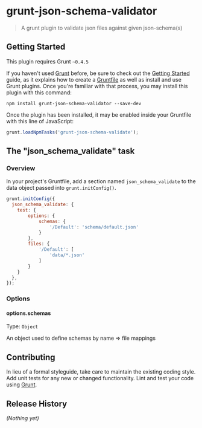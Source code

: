 # grunt-json-schema-validator

> A grunt plugin to validate json files against given json-schema(s)

## Getting Started
This plugin requires Grunt `~0.4.5`

If you haven't used [Grunt](http://gruntjs.com/) before, be sure to check out the [Getting Started](http://gruntjs.com/getting-started) guide, as it explains how to create a [Gruntfile](http://gruntjs.com/sample-gruntfile) as well as install and use Grunt plugins. Once you're familiar with that process, you may install this plugin with this command:

```shell
npm install grunt-json-schema-validator --save-dev
```

Once the plugin has been installed, it may be enabled inside your Gruntfile with this line of JavaScript:

```js
grunt.loadNpmTasks('grunt-json-schema-validate');
```

## The "json_schema_validate" task

### Overview
In your project's Gruntfile, add a section named `json_schema_validate` to the data object passed into `grunt.initConfig()`.

```js
grunt.initConfig({
  json_schema_validate: {
    test: {
        options: {
            schemas: {
                '/Default': 'schema/default.json'
            }
        },
        files: {
            '/Default': [
                'data/*.json'
            ]
        }
    }
  },
});
```

### Options

#### options.schemas
Type: `Object`

An object used to define schemas by name => file mappings

## Contributing
In lieu of a formal styleguide, take care to maintain the existing coding style. Add unit tests for any new or changed functionality. Lint and test your code using [Grunt](http://gruntjs.com/).

## Release History
_(Nothing yet)_
